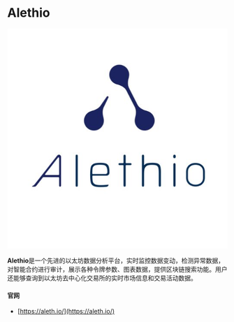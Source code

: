 # Alethio

[![&#x56FE;&#x7247;alt](../../.gitbook/assets/alethio-white.jpg)](https://aleth.io/)

**Alethio**是一个先进的以太坊数据分析平台，实时监控数据变动，检测异常数据，对智能合约进行审计，展示各种令牌参数、图表数据，提供区块链搜索功能。用户还能够查询到以太坊去中心化交易所的实时市场信息和交易活动数据。

#### 

#### 官网

* [https://aleth.io/](https://aleth.io/)

